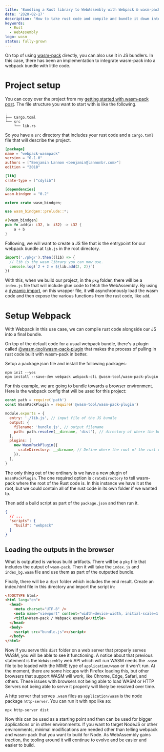```yaml
---
title: 'Bundling a Rust library to WebAssembly with Webpack & wasm-pack'
date: '2020-02-17'
description: 'How to take rust code and compile and bundle it down into a webpack bundle'
keywords:
  - Rust
  - WebAssembly
logo: wasm
status: fully-grown
---
```


On top of using [wasm-pack](https://github.com/rustwasm/wasm-pack) directly, you can also use it in JS bundlers. In this case, there has been an implementation to integrate wasm-pack into a webpack bundle with little code.

# Project setup

You can copy over the project from my [getting started with wasm-pack post](/blog/2020-01-07-rust-wasmpack/). The file structure you want to start with is like the following.

```
.
├── Cargo.toml
└── src
    └── lib.rs
```

So you have a `src` directory that includes your rust code and a `Cargo.toml` file that will describe the project.

```toml title=Cargo.toml
[package]
name = "webpack-wasmpack"
version = "0.1.0"
authors = ["Benjamin Lannon <benjamin@lannonbr.com>"]
edition = "2018"

[lib]
crate-type = ["cdylib"]

[dependencies]
wasm-bindgen = "0.2"
```

```rust title=src/lib.rs
extern crate wasm_bindgen;

use wasm_bindgen::prelude::*;

#[wasm_bindgen]
pub fn add(a: i32, b: i32) -> i32 {
    a + b
}
```

Following, we will want to create a JS file that is the entrypoint for our webpack bundle at `lib.js` in the root directory.

```js title=lib.js
import('./pkg/').then((lib) => {
  // lib is the wasm library you can now use.
  console.log(`2 + 2 = ${lib.add(2, 2)}`)
})
```

With this, when we build our project, in the `pkg` folder, there will be a `index.js` file that will include glue code to fetch the WebAssembly. By using a [dynamic import](https://v8.dev/features/dynamic-import), on this wrapper file, it will asynchronously load the wasm code and then expose the various functions from the rust code, like `add`.

# Setup Webpack

With Webpack in this use case, we can compile rust code alongside our JS into a final bundle.

On top of the default code for a usual webpack bundle, there's a plugin called [@wasm-tool/wasm-pack-plugin](https://github.com/wasm-tool/wasm-pack-plugin) that makes the process of pulling in rust code built with wasm-pack in better.

Setup a package.json file and install the following packages:

```
npm init --yes
npm install --save-dev webpack webpack-cli @wasm-tool/wasm-pack-plugin
```

For this example, we are going to bundle towards a browser environment. Here is the webpack config that will be used for this project:

```js title=webpack.config.js
const path = require('path')
const WasmPackPlugin = require('@wasm-tool/wasm-pack-plugin')

module.exports = {
  entry: './lib.js', // input file of the JS bundle
  output: {
    filename: 'bundle.js', // output filename
    path: path.resolve(__dirname, 'dist'), // directory of where the bundle will be created at
  },
  plugins: [
    new WasmPackPlugin({
      crateDirectory: __dirname, // Define where the root of the rust code is located (where the cargo.toml file is located)
    }),
  ],
}
```

The only thing out of the ordinary is we have a new plugin of `WasmPackPlugin`. The one required option is `crateDirectory` to tell wasm-pack where the root of the Rust code is. In this instance we have it at the root, but we could contain all of the rust code in its own folder if we wanted to.

Then add a build script as part of the `package.json` and then run it.

```json title=package.json
{
  // ...
  "scripts": {
    "build": "webpack"
  }
}
```

## Loading the outputs in the browser

What is outputted is various build artifacts. There will be a `pkg` file that includes the output of `wasm-pack`. Then it will take the `index.js` and `index_bg.wasm` file and use them as part of the outputted bundle.

Finally, there will be a `dist` folder which includes the end result. Create an index.html file in this directory and import the script in:

```html title=dist/index.html
<!DOCTYPE html>
<html lang="en">
  <head>
    <meta charset="UTF-8" />
    <meta name="viewport" content="width=device-width, initial-scale=1.0" />
    <title>Wasm-pack / Webpack example</title>
  </head>
  <body>
    <script src="bundle.js"></script>
  </body>
</html>
```

Now if you serve this `dist` folder on a web server that properly serves WASM, you will be able to see it functioning. A notice about that previous statement is the `WebAssembly` web API which will run WASM needs the `.wasm` file to be loaded with the MIME type of `application/wasm` or it won't run. At the moment, there are some hiccups with Firefox loading this, but other browsers that support WASM will work, like Chrome, Edge, Safari, and others. These issues with browsers not being able to load WASM or HTTP Servers not being able to serve it properly will likely be resolved over time.

A http server that serves `.wasm` files as `application/wasm` is the node package `http-server`. You can run it with npx like so:

```
npx http-server dist
```

Now this can be used as a starting point and then can be used for bigger applications or in other environments. If you want to target NodeJS or other environments, minimal modifications are needed other than telling webpack and wasm-pack that you want to build for Node. As WebAssembly gains traction, the tooling around it will continue to evolve and be easier and easier to build.
